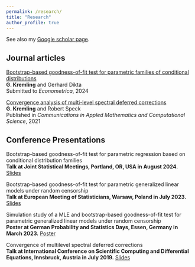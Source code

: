 ```yaml
---
permalink: /research/
title: "Research"
author_profile: true
---
```


See also my [Google scholar page](https://scholar.google.com/citations?user=-W-QVWkAAAAJ).

Journal articles
---

[Bootstrap-based goodness-of-fit test for parametric families of conditional distributions](https://arxiv.org/abs/2409.20262)\
**G. Kremling** and Gerhard Dikta\
Submitted to *Econometrica*, 2024

[Convergence analysis of multi-level spectral deferred corrections](https://arxiv.org/abs/2002.07555)\
**G. Kremling** and Robert Speck\
Published in *Communications in Appled Mathematics and Computational Science*, 2021


Conference Presentations
---

Bootstrap-based goodness-of-fit test for parametric regression based on conditional distribution families\
**Talk at Joint Statistical Meetings, Portland, OR, USA in August 2024.** [Slides](../files/presentation_jsm_kremling.pdf)

Bootstrap-based goodness-of-fit test for parametric generalized linear models under random censorship\
**Talk at European Meeting of Statisticians, Warsaw, Poland in July 2023.** [Slides](../files/presentation_ems_kremling.pdf)

Simulation study of a MLE and bootstrap-based goodness-of-fit test for parametric generalized linear models under random censorship\
**Poster at German Probability and Statistics Days, Essen, Germany in March 2023.** [Poster](../files/poster_gpsd_kremling.pdf)

Convergence of multilevel spectral deferred corrections\
**Talk at International Conference on Scientific Computing and Differential Equations, Innsbruck, Austria in July 2019.** [Slides](../files/presentation_scicade_kremling.pdf)
